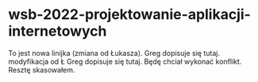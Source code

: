 # wsb-2022-projektowanie-aplikacji-internetowych

To jest nowa linijka (zmiana od Łukasza). 
Greg dopisuje się tutaj. modyfikacja od Ł
Greg dopisuje się tutaj. Będę chciał wykonać konflikt.
Resztę skasowałem.
